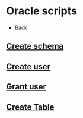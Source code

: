 # Oracle scripts

+ [Back](../README.md)

## [Create schema](createSchema.sh)
## [Create user](createUser.sh)
## [Grant user](grantUser.sh)
## [Create Table](createTable.sh)
